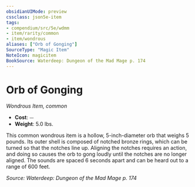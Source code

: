 ```yaml
---
obsidianUIMode: preview
cssclass: json5e-item
tags:
- compendium/src/5e/wdmm
- item/rarity/common
- item/wondrous
aliases: ["Orb of Gonging"]
SourceType: "Magic Item"
NoteIcon: magicitem
BookSource: Waterdeep: Dungeon of the Mad Mage p. 174
---
```

# Orb of Gonging
*Wondrous Item, common*  

- **Cost**: ⏤
- **Weight**: 5.0 lbs.

This common wondrous item is a hollow, 5-inch-diameter orb that weighs 5 pounds. Its outer shell is composed of notched bronze rings, which can be turned so that the notches line up. Aligning the notches requires an action, and doing so causes the orb to gong loudly until the notches are no longer aligned. The sounds are spaced 6 seconds apart and can be heard out to a range of 600 feet.

*Source: Waterdeep: Dungeon of the Mad Mage p. 174*